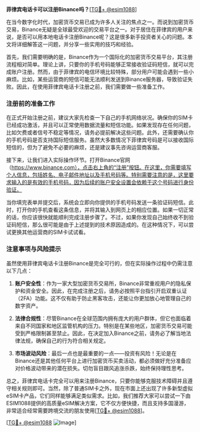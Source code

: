 **菲律宾电话卡可以注册Binance吗？**[[TG💪+ @esim1088](https://t.me/s/esim1088)]

在当今数字化时代，加密货币交易已成为许多人关注的焦点之一。而说到加密货币交易，Binance无疑是全球最受欢迎的交易平台之一。对于居住在菲律宾的用户来说，是否可以用本地电话卡注册Binance呢？这是很多新手投资者关心的问题。本文将详细解答这一问题，并分享一些实用的技巧和经验。

首先，我们需要明确的是，Binance作为一个国际化的加密货币交易平台，其注册流程相对简单。理论上讲，只要你的手机号码能够正常接收验证码短信，就可以完成账户注册。然而，由于菲律宾的电信环境比较特殊，部分用户可能会遇到一些小麻烦。比如，某些运营商的短信可能无法顺利发送到Binance服务器，导致验证失败。因此，在使用菲律宾电话卡注册之前，我们需要做一些准备工作。

### 注册前的准备工作

在正式开始注册之前，建议大家先检查一下自己的手机网络状况。确保你的SIM卡已经成功激活，并且可以正常使用数据流量和短信功能。如果发现存在任何问题，比如欠费或者信号不稳定等情况，请务必提前解决这些问题。此外，还需要确认你的手机号码是否支持国际短信服务。虽然大多数情况下菲律宾号码是可以接收国际短信的，但为了避免不必要的麻烦，还是建议事先咨询运营商客服。

接下来，让我们进入实际操作环节。打开Binance官网（https://www.binance.com），点击右上角的“注册”按钮。在这里，你需要填写个人信息，包括姓名、电子邮件地址以及手机号码等。特别需要注意的是，这里要求输入的是有效的手机号码，因为后续的账户安全设置会依赖于这个号码进行身份验证。

当你填完表单并提交后，系统会立即向你提供的手机号码发送一条验证码短信。此时，打开你的手机查看这条信息，并将其输入到网页上的相应位置。如果一切正常的话，你应该很快就能顺利完成注册步骤了。不过，如果你发现自己始终收不到验证码短信，那么很可能是由于上述提到的技术原因造成的。在这种情况下，可以尝试更换其他运营商的SIM卡试试看。

### 注意事项与风险提示

虽然使用菲律宾电话卡注册Binance是完全可行的，但在实际操作过程中仍需注意以下几点：

1. **账户安全性**：作为一家大型加密货币交易所，Binance非常重视用户的隐私保护和资金安全。因此，在完成注册之后，请务必按照平台指引开启双重认证（2FA）功能。这不仅有助于防止黑客攻击，还能让你更加放心地管理自己的数字资产。

2. **法律合规性**：尽管Binance在全球范围内拥有庞大的用户群体，但它也面临着来自不同国家和地区监管机构的压力。特别是在某些地区，加密货币交易可能受到严格限制甚至禁止。因此，在决定加入Binance之前，请务必了解当地法律法规，确保自己的行为符合相关规定。

3. **市场波动风险**：最后一点也是最重要的一点——投资有风险！无论是在Binance还是其他任何平台上进行加密货币买卖活动，都必须做好充分准备应对价格波动带来的潜在损失。切勿盲目跟风追涨杀跌，始终保持理性思考。

总之，菲律宾电话卡完全可以用来注册Binance，只要你能够克服技术障碍并且遵守相关规则即可。当然，除了普通SIM卡之外，现在市面上还出现了许多新型虚拟eSIM卡产品，它们同样能够满足类似需求。比如，我们推荐大家可以尝试一下由ESIM1088提供的高质量eSIM解决方案，它不仅方便快捷，而且支持多国漫游，非常适合经常需要跨境交流的朋友使用[[TG💪+ @esim1088](https://t.me/s/esim1088)]。

[[TG💪+ @esim1088](https://t.me/s/esim1088) ![Image](https://i.postimg.cc/4NQfJmqS/Snipaste-2025-05-13-00-14-12.png)]